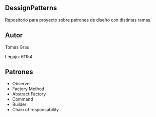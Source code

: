 ﻿## DessignPatterns
Repositorio para proyecto sobre patrones de diseño con distintas ramas. 

## Autor

Tomas Grau

Legajo:  61154

## Patrones

- Observer
- Factory Method
- Abstract Factory
- Command
- Builder
- Chain of responsability
